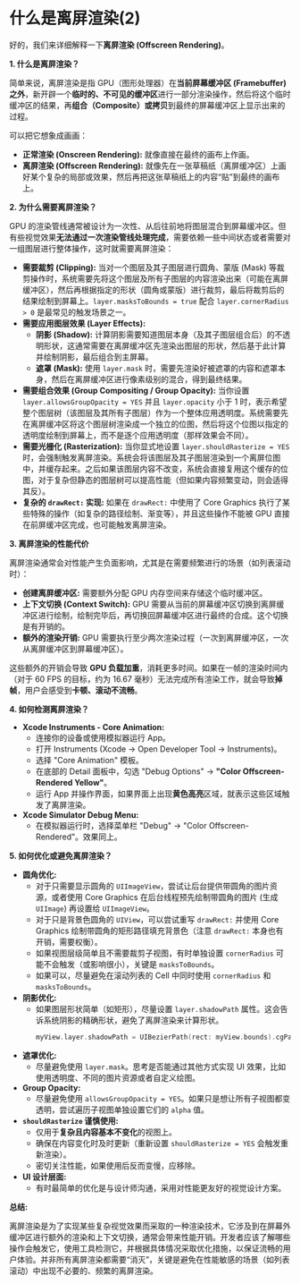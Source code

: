 # 什么是离屏渲染(2)

好的，我们来详细解释一下**离屏渲染 (Offscreen Rendering)**。

**1. 什么是离屏渲染？**

简单来说，离屏渲染是指 GPU（图形处理器）在**当前屏幕缓冲区 (Framebuffer) 之外**，新开辟一个**临时的、不可见的缓冲区**进行一部分渲染操作，然后将这个临时缓冲区的结果，再**组合（Composite）或拷贝**到最终的屏幕缓冲区上显示出来的过程。

可以把它想象成画画：

*   **正常渲染 (Onscreen Rendering):** 就像直接在最终的画布上作画。
*   **离屏渲染 (Offscreen Rendering):** 就像先在一张草稿纸（离屏缓冲区）上画好某个复杂的局部或效果，然后再把这张草稿纸上的内容“贴”到最终的画布上。

**2. 为什么需要离屏渲染？**

GPU 的渲染管线通常被设计为一次性、从后往前地将图层混合到屏幕缓冲区。但有些视觉效果**无法通过一次渲染管线处理完成**，需要依赖一些中间状态或者需要对一组图层进行整体操作，这时就需要离屏渲染：

*   **需要裁剪 (Clipping):** 当对一个图层及其子图层进行圆角、蒙版 (Mask) 等裁剪操作时，系统需要先将这个图层及所有子图层的内容渲染出来（可能在离屏缓冲区），然后再根据指定的形状（圆角或蒙版）进行裁剪，最后将裁剪后的结果绘制到屏幕上。`layer.masksToBounds = true` 配合 `layer.cornerRadius > 0` 是最常见的触发场景之一。
*   **需要应用图层效果 (Layer Effects):**
    *   **阴影 (Shadow):** 计算阴影需要知道图层本身（及其子图层组合后）的不透明形状，这通常需要在离屏缓冲区先渲染出图层的形状，然后基于此计算并绘制阴影，最后组合到主屏幕。
    *   **遮罩 (Mask):** 使用 `layer.mask` 时，需要先渲染好被遮罩的内容和遮罩本身，然后在离屏缓冲区进行像素级别的混合，得到最终结果。
*   **需要组合效果 (Group Compositing / Group Opacity):** 当你设置 `layer.allowsGroupOpacity = YES` 并且 `layer.opacity` 小于 1 时，表示希望整个图层树（该图层及其所有子图层）作为一个整体应用透明度。系统需要先在离屏缓冲区将这个图层树渲染成一个独立的位图，然后将这个位图以指定的透明度绘制到屏幕上，而不是逐个应用透明度（那样效果会不同）。
*   **需要光栅化 (Rasterization):** 当你显式地设置 `layer.shouldRasterize = YES` 时，会强制触发离屏渲染。系统会将该图层及其子图层渲染到一个离屏位图中，并缓存起来。之后如果该图层内容不改变，系统会直接复用这个缓存的位图，对于复杂但静态的图层树可以提高性能（但如果内容频繁变动，则会适得其反）。
*   **复杂的 `drawRect:` 实现:** 如果在 `drawRect:` 中使用了 Core Graphics 执行了某些特殊的操作（如复杂的路径绘制、渐变等），并且这些操作不能被 GPU 直接在前屏缓冲区完成，也可能触发离屏渲染。

**3. 离屏渲染的性能代价**

离屏渲染通常会对性能产生负面影响，尤其是在需要频繁进行的场景（如列表滚动时）：

*   **创建离屏缓冲区:** 需要额外分配 GPU 内存空间来存储这个临时缓冲区。
*   **上下文切换 (Context Switch):** GPU 需要从当前的屏幕缓冲区切换到离屏缓冲区进行绘制，绘制完毕后，再切换回屏幕缓冲区进行最终的合成。这个切换是有开销的。
*   **额外的渲染开销:** GPU 需要执行至少两次渲染过程（一次到离屏缓冲区，一次从离屏缓冲区到屏幕缓冲区）。

这些额外的开销会导致 **GPU 负载加重**，消耗更多时间。如果在一帧的渲染时间内（对于 60 FPS 的目标，约为 16.67 毫秒）无法完成所有渲染工作，就会导致**掉帧**，用户会感受到**卡顿、滚动不流畅**。

**4. 如何检测离屏渲染？**

*   **Xcode Instruments - Core Animation:**
    *   连接你的设备或使用模拟器运行 App。
    *   打开 Instruments (Xcode -> Open Developer Tool -> Instruments)。
    *   选择 "Core Animation" 模板。
    *   在底部的 Detail 面板中，勾选 "Debug Options" -> **"Color Offscreen-Rendered Yellow"**。
    *   运行 App 并操作界面，如果界面上出现**黄色高亮**区域，就表示这些区域触发了离屏渲染。
*   **Xcode Simulator Debug Menu:**
    *   在模拟器运行时，选择菜单栏 "Debug" -> "Color Offscreen-Rendered"。效果同上。

**5. 如何优化或避免离屏渲染？**

*   **圆角优化:**
    *   对于只需要显示圆角的 `UIImageView`，尝试让后台提供带圆角的图片资源，或者使用 Core Graphics 在后台线程预先绘制带圆角的图片 (生成 `UIImage`) 再设置给 `UIImageView`。
    *   对于只是背景色圆角的 `UIView`，可以尝试重写 `drawRect:` 并使用 Core Graphics 绘制带圆角的矩形路径填充背景色（注意 `drawRect:` 本身也有开销，需要权衡）。
    *   如果视图层级简单且不需要裁剪子视图，有时单独设置 `cornerRadius` 可能不会触发（或影响很小），关键是 `masksToBounds`。
    *   如果可以，尽量避免在滚动列表的 Cell 中同时使用 `cornerRadius` 和 `masksToBounds`。
*   **阴影优化:**
    *   如果图层形状简单（如矩形），尽量设置 `layer.shadowPath` 属性。这会告诉系统阴影的精确形状，避免了离屏渲染来计算形状。
        ```swift
        myView.layer.shadowPath = UIBezierPath(rect: myView.bounds).cgPath
        ```
*   **遮罩优化:**
    *   尽量避免使用 `layer.mask`。思考是否能通过其他方式实现 UI 效果，比如使用透明度、不同的图片资源或者自定义绘图。
*   **Group Opacity:**
    *   尽量避免使用 `allowsGroupOpacity = YES`。如果只是想让所有子视图都变透明，尝试遍历子视图单独设置它们的 `alpha` 值。
*   **`shouldRasterize` 谨慎使用:**
    *   仅用于**复杂且内容基本不变化**的视图上。
    *   确保在内容变化时及时更新（重新设置 `shouldRasterize = YES` 会触发重新渲染）。
    *   密切关注性能，如果使用后反而变慢，应移除。
*   **UI 设计层面:**
    *   有时最简单的优化是与设计师沟通，采用对性能更友好的视觉设计方案。

**总结:**

离屏渲染是为了实现某些复杂视觉效果而采取的一种渲染技术，它涉及到在屏幕外缓冲区进行额外的渲染和上下文切换，通常会带来性能开销。开发者应该了解哪些操作会触发它，使用工具检测它，并根据具体情况采取优化措施，以保证流畅的用户体验。并非所有离屏渲染都需要“消灭”，关键是避免在性能敏感的场景（如列表滚动）中出现不必要的、频繁的离屏渲染。